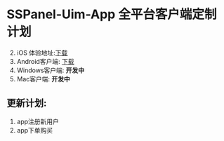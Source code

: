 # SSPanel-Uim-App  全平台客户端定制计划

2. iOS 体验地址:[下载](https://testflight.apple.com/join/OVYNAt1B)
3. Android客户端: [下载](https://github.com/NetFly-VPN/SSPanel-Uim-App/releases/download/1.0.1/app-universal-release.apk)
4. Windows客户端: **开发中**
5. Mac客户端: **开发中**

## 更新计划:
1. app注册新用户
2. app下单购买
